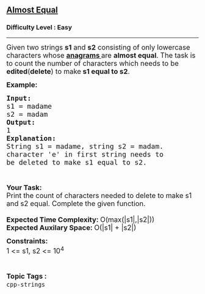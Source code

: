 <h2><a href="https://practice.geeksforgeeks.org/problems/almost-equal/1?page=1&category=cpp-strings&difficulty=Easy,Medium,Hard&status=unsolved&sortBy=latest">Almost Equal</a></h2><h3>Difficulty Level : Easy</h3><hr><div class="problems_problem_content__Xm_eO"><p><span style="font-size:18px">Given two strings <strong>s1</strong> and <strong>s2</strong> consisting of only lowercase characters whose <a href="https://www.geeksforgeeks.org/check-whether-two-strings-are-anagram-of-each-other/"><strong>anagrams </strong></a>are <strong>almost equal</strong>. The task is to count the number of characters which needs to be <strong>edited</strong>(<strong>delete</strong>) to make<strong>&nbsp;s1&nbsp;equal to s2</strong>.</span></p>

<p><span style="font-size:18px"><strong>Example:</strong></span></p>

<pre><span style="font-size:18px"><strong>Input:</strong>
s1 = madame
s2 = madam
<strong>Output:
</strong>1
<strong>Explanation:
</strong>String s1 = madame, string s2 = madam. 
character 'e' in first string needs to 
be deleted to make s1 equal to s2.</span></pre>

<p>&nbsp;</p>

<p><span style="font-size:18px"><strong>Your Task:</strong><br>
Print the count of characters needed to delete to make s1 and s2&nbsp;equal. Complete the given function.<br>
<br>
<strong>Expected Time Complexity:&nbsp;</strong>O(max(|s1|,|s2|))<br>
<strong>Expected Auxilary Space: </strong>O(|s1| + |s2|)&nbsp;</span></p>

<p><span style="font-size:18px"><strong>Constraints:</strong><br>
1 &lt;= s1, s2 &lt;= 10<sup>4</sup></span></p>
</div><br><p><span style=font-size:18px><strong>Topic Tags : </strong><br><code>cpp-strings</code>&nbsp;